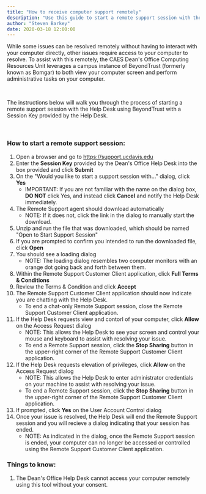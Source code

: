 ```yaml
---
title: "How to receive computer support remotely"
description: "Use this guide to start a remote support session with the Computing Resources Unit Help Desk using BeyondTrust (formerly known as Bomgar)."
author: "Steven Barkey"
date: 2020-03-18 12:00:00
---
```


<p>While some issues can be resolved remotely without having to interact with your computer directly, other issues require access to your computer to resolve.  To assist with this remotely, the CAES Dean's Office Computing Resources Unit leverages a campus instance of BeyondTrust (formerly known as Bomgar) to both view your computer screen and perform administrative tasks on your computer.</p>
<br />
<p>The instructions below will walk you through the process of starting a remote support session with the Help Desk using BeyondTrust with a Session Key provided by the Help Desk.</p>
<br />

<h3>How to start a remote support session:</h3>
<ol >
  <li>Open a browser and go to <a class="external-link" href="https://support.ucdavis.edu" target="_blank">https://support.ucdavis.edu</a></li>
  <li>Enter the <b>Session Key</b> provided by the Dean's Office Help Desk into the box provided and click <b>Submit</b></li>
  <li>On the "Would you like to start a support session with..." dialog, click <b>Yes</b>
    <ul >
      <li>IMPORTANT: If you are not familiar with the name on the dialog box, <b>DO NOT</b> click Yes, and instead click <b>Cancel</b> and notify the Help Desk immediately.</li>
    </ul>
  </li>
  <li>The Remote Support agent should download automatically
    <ul >
      <li>NOTE: If it does not, click the link in the dialog to manually start the download.</li>
    </ul>
  </li>
  <li>Unzip and run the file that was downloaded, which should be named "Open to Start Support Session"</li>
  <li>If you are prompted to confirm you intended to run the downloaded file, click <b>Open</b></li>
  <li>You should see a loading dialog
    <ul >
      <li>NOTE: The loading dialog resembles two computer monitors with an orange dot going back and forth between them.</li>
    </ul>
  </li>
  <li>Within the Remote Support Customer Client application, click <b>Full Terms & Conditions</b></li>
  <li>Review the Terms & Condition and click <b>Accept</b></li>
  <li>The Remote Support Customer Client application should now indicate you are chatting with the Help Desk.
    <ul >
      <li>To end a chat-only Remote Support session, close the Remote Support Customer Client application.</li>
    </ul>
  </li>
  <li>If the Help Desk requests view and contorl of your computer, click <b>Allow</b> on the Access Request dialog
    <ul >
      <li>NOTE: This allows the Help Desk to see your screen and control your mouse and keyboard to assist with resolving your issue.</li>
      <li>To end a Remote Support session, click the <b>Stop Sharing</b> button in the upper-right corner of the Remote Support Customer Client application.</li>
    </ul>
  </li>
  <li>If the Help Desk requests elevation of privileges, click <b>Allow</b> on the Access Request dialog
    <ul >
      <li>NOTE: This allows the Help Desk to enter administrator credentials on your machine to assist with resolving your issue.</li>
      <li>To end a Remote Support session, click the <b>Stop Sharing</b> button in the upper-right corner of the Remote Support Customer Client application.</li>
    </ul>
  </li>
  <li>If prompted, click <b>Yes</b> on the User Account Control dialog</li>
  <li>Once your issue is resolved, the Help Desk will end the Remote Support session and you will recieve a dialog indicating that your session has ended.
    <ul >
      <li>NOTE: As indicated in the dialog, once the Remote Support session is ended, your computer can no longer be accessed or controlled using the Remote Support Customer Client application.</li>
    </ul>
  </li>
</ol>

<h3>Things to know:</h3>
<ol >
  <li>The Dean's Office Help Desk cannot access your computer remotely using this tool without your consent.</li>
</ol>
